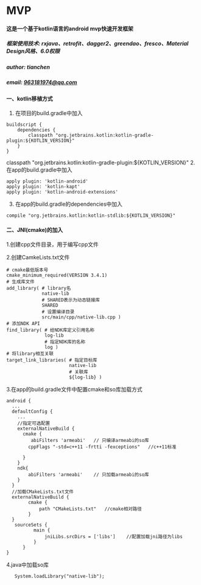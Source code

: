 # MVP

#### 这是一个基于kotlin语言的android mvp快速开发框架
##### 框架使用技术: rxjava、retrofit、dagger2、greendao、fresco、Material Design风格、6.0权限
##### author: tianchen
##### email: 963181974@qq.com


#### 一、kotlin移植方式
1. 在项目的build.gradle中加入 
```
buildscript {
    dependencies {
        classpath "org.jetbrains.kotlin:kotlin-gradle-plugin:${KOTLIN_VERSION}"
    }
}
```
classpath "org.jetbrains.kotlin:kotlin-gradle-plugin:${KOTLIN_VERSION}"
2. 在app的build.gradle中加入
```
apply plugin: 'kotlin-android'
apply plugin: 'kotlin-kapt'
apply plugin: 'kotlin-android-extensions'
```
3. 在app的build.gradle的dependencies中加入
```
compile "org.jetbrains.kotlin:kotlin-stdlib:${KOTLIN_VERSION}"
```

#### 二、JNI(cmake)的加入
1.创建cpp文件目录，用于编写cpp文件

2.创建CamkeLists.txt文件
```
# cmake最低版本号
cmake_minimum_required(VERSION 3.4.1)
# 生成库文件
add_library( # library名
             native-lib
             # SHARED表示为动态链接库
             SHARED
             # 设置编译目录
             src/main/cpp/native-lib.cpp )
# 添加NDK API
find_library( # 给NDK库定义引用名称
              log-lib
              # 指定NDK库的名称
              log )
# 将library相互关联
target_link_libraries( # 指定目标库
                       native-lib
                       # 关联库
                       ${log-lib} )
```
3.在app的build.gradle文件中配置cmake和so库加载方式
```
android {
  ...
  defaultConfig {
    ...
    //指定可选配置
    externalNativeBuild {
      cmake {
         abiFilters 'armeabi'   // 只编译armeabi的so库
        cppFlags "-std=c++11 -frtti -fexceptions"   //c++11标准
        
      }
    }
    ndk{
        abiFilters 'armeabi'    // 只加载armeabi的so库
    }
  }
  //加载CMakeLists.txt文件
  externalNativeBuild {
        cmake {
            path "CMakeLists.txt"   //cmake相对路径
        }
  }
   sourceSets {
          main {
              jniLibs.srcDirs = ['libs']    //配置加载jni路径为libs
          }
      }
}
```
4.java中加载so库
```
   System.loadLibrary("native-lib");
```